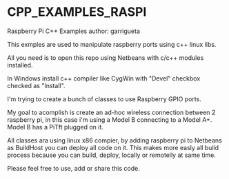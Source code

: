 # CPP_EXAMPLES_RASPI
Raspberry Pi C++ Examples
author: garrigueta

This exmples are used to manipulate raspberry ports using c++ linux libs.

All you need is to open this repo using Netbeans with c/c++ modules installed.

In Windows install c++ compiler like CygWin with "Devel" checkbox checked as "Install".

I'm trying to create a bunch of classes to use Raspberry GPIO ports.

My goal to acomplish is create an ad-hoc wireless connection between 2 raspberry pi, in this case i'm using a Model B connecting to a Model A+. Model B has a PiTft plugged on it.

All classes ara using linux x86 compier, by adding raspberry pi to Netbeans as BuildHost you can deploy all code on it. This makes more easly all build process because you can build, deploy, locally or remotelly at same time.

Please feel free to use, add or share this code.
